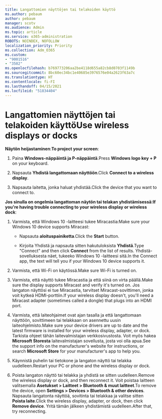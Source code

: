 ```yaml
---
title: Langattomien näyttöjen tai telakoiden käyttö
ms.author: pebaum
author: pebaum
manager: scotv
ms.audience: Admin
ms.topic: article
ms.service: o365-administration
ROBOTS: NOINDEX, NOFOLLOW
localization_priority: Priority
ms.collection: Adm_O365
ms.custom:
- "9001516"
- "3582"
ms.openlocfilehash: b769773206aa2be4118d655a82cb8d0703f1149b
ms.sourcegitcommit: 8bc60ec34bc1e40685e3976576e04a2623f63a7c
ms.translationtype: HT
ms.contentlocale: fi-FI
ms.lasthandoff: 04/15/2021
ms.locfileid: "51834404"
---
```

# <a name="use-wireless-displays-or-docks"></a><span data-ttu-id="eed5d-102">Langattomien näyttöjen tai telakoiden käyttö</span><span class="sxs-lookup"><span data-stu-id="eed5d-102">Use wireless displays or docks</span></span>

<span data-ttu-id="eed5d-103">**Näytön heijastaminen**:</span><span class="sxs-lookup"><span data-stu-id="eed5d-103">**To project your screen**:</span></span>

1. <span data-ttu-id="eed5d-104">Paina **Windows-näppäintä ja P-näppäintä**.</span><span class="sxs-lookup"><span data-stu-id="eed5d-104">Press **Windows logo key + P** on your keyboard.</span></span>

2. <span data-ttu-id="eed5d-105">Napsauta **Yhdistä langattomaan näyttöön**.</span><span class="sxs-lookup"><span data-stu-id="eed5d-105">Click **Connect to a wireless display**.</span></span>

3. <span data-ttu-id="eed5d-106">Napsauta laitetta, jonka haluat yhdistää.</span><span class="sxs-lookup"><span data-stu-id="eed5d-106">Click the device that you want to connect to.</span></span>

<span data-ttu-id="eed5d-107">**Jos sinulla on ongelmia langattoman näytön tai telakan yhdistämisessä**:</span><span class="sxs-lookup"><span data-stu-id="eed5d-107">**If you're having trouble connecting to your wireless display or wireless dock**:</span></span>

1. <span data-ttu-id="eed5d-108">Varmista, että Windows 10 -laitteesi tukee Miracastia:</span><span class="sxs-lookup"><span data-stu-id="eed5d-108">Make sure your Windows 10 device supports Miracast:</span></span> 

    - <span data-ttu-id="eed5d-109">Napsauta **aloituspainiketta**.</span><span class="sxs-lookup"><span data-stu-id="eed5d-109">Click the **Start** button.</span></span>
    
    - <span data-ttu-id="eed5d-110">Kirjoita Yhdistä ja napsauta sitten hakutuloksista **Yhdistä**.</span><span class="sxs-lookup"><span data-stu-id="eed5d-110">Type "Connect" and then click **Connect** from the list of results.</span></span> <span data-ttu-id="eed5d-111">Yhdistä-sovelluksesta näet, tukeeko Windows 10 -laitteesi sitä.</span><span class="sxs-lookup"><span data-stu-id="eed5d-111">In the Connect app, the text will tell you if your Windows 10 device supports it.</span></span> 

2. <span data-ttu-id="eed5d-112">Varmista, että Wi-Fi on käytössä.</span><span class="sxs-lookup"><span data-stu-id="eed5d-112">Make sure Wi-Fi is turned on.</span></span> 

3. <span data-ttu-id="eed5d-113">Varmista, että näyttö tukee Miracastia ja että siinä on virta päällä.</span><span class="sxs-lookup"><span data-stu-id="eed5d-113">Make sure the display supports Miracast and verify it's turned on.</span></span> <span data-ttu-id="eed5d-114">Jos langaton näyttösi ei tue Miracastia, tarvitset Miracast-sovittimen, jonka voit kytkeä HDMI-porttiin.</span><span class="sxs-lookup"><span data-stu-id="eed5d-114">If your wireless display doesn't, you'll need a Miracast adapter (sometimes called a dongle) that plugs into an HDMI port.</span></span>

4. <span data-ttu-id="eed5d-115">Varmista, että laiteohjaimet ovat ajan tasalla ja että langattomaan näyttöön, sovittimeen tai telakkaan on asennettu uusin laiteohjelmisto.</span><span class="sxs-lookup"><span data-stu-id="eed5d-115">Make sure your device drivers are up to date and the latest firmware is installed for your wireless display, adapter, or dock.</span></span> <span data-ttu-id="eed5d-116">Tarkista ohjeet tähän laitevalmistajan verkkosivustosta. Voit myös hakea **Microsoft Storesta** laitevalmistajan sovellusta, josta voi olla apua.</span><span class="sxs-lookup"><span data-stu-id="eed5d-116">See the support info on the manufacturer's website for instructions, or search **Microsoft Store** for your manufacturer's app to help you.</span></span>

5. <span data-ttu-id="eed5d-117">Käynnistä puhelin tai tietokone ja langaton näyttö tai telakka uudelleen.</span><span class="sxs-lookup"><span data-stu-id="eed5d-117">Restart your PC or phone and the wireless display or dock.</span></span>

6. <span data-ttu-id="eed5d-118">Poista langaton näyttö tai telakka ja yhdistä se sitten uudelleen.</span><span class="sxs-lookup"><span data-stu-id="eed5d-118">Remove the wireless display or dock, and then reconnect it.</span></span> <span data-ttu-id="eed5d-119">Voit poistaa laitteen valitsemalla **Asetukset > Laitteet > Bluetooth & muut laitteet**.</span><span class="sxs-lookup"><span data-stu-id="eed5d-119">To remove the device, open **Settings > Devices  > Bluetooth & other devices**.</span></span> <span data-ttu-id="eed5d-120">Napsauta langatonta näyttöä, sovitinta tai telakkaa ja valitse sitten **Poista laite**.</span><span class="sxs-lookup"><span data-stu-id="eed5d-120">Click the wireless display, adapter, or dock, then click **Remove device**.</span></span> <span data-ttu-id="eed5d-121">Yritä tämän jälkeen yhdistämistä uudelleen.</span><span class="sxs-lookup"><span data-stu-id="eed5d-121">After that, try reconnecting.</span></span>
